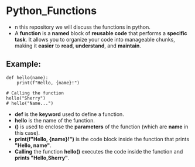 # Python_Functions
- n this repository we will discuss the functions in python.
- A **function** is a **named** block of **reusable code** that performs a **specific task**. It allows you to organize your code into manageable chunks, making it **easier** to **read**, **understand**, and **maintain**.
## Example:
```python3
def hello(name):
    print(f"Hello, {name}!")

# Calling the function
hello("Sherry")
# hello("Name...")

```
- **def** is the **keyword** used to define a function.
- **hello** is the name of the function.
- **()** is used to enclose the **parameters** of the function (which are **name** in this case).
- **print(f"Hello, {name}!")** is the code block inside the function that prints **"Hello, name"**.
- **Calling** the function **hello()** executes the code inside the function and **prints "Hello,Sherry"**.
